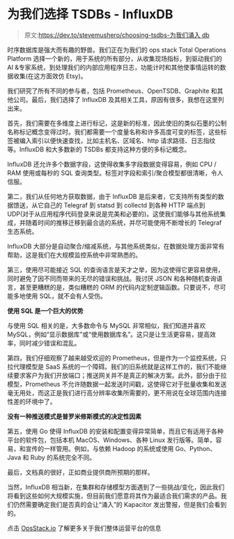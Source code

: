 # 为我们选择 TSDBs - InfluxDB

> 原文:[https://dev.to/stevemushero/choosing-tsdbs-为我们涌入 db](https://dev.to/stevemushero/choosing-tsdbs---influxdb-for-us)

时序数据库是强大而有趣的野兽。我们正在为我们的 ops stack Total Operations Platform 选择一个新的，用于系统的所有部分，从收集现场指标，到驱动我们的 AI &专家系统，到处理我们的内部应用程序日志，功能计时和其他使事情运转的数据收集(在这方面效仿 Etsy)。

我们研究了所有不同的参与者，包括 Prometheus、OpenTSDB、Graphite 和其他公司。最后，我们选择了 InfluxDB 及其相关工具，原因有很多，我想在这里列出来。

首先，我们需要在多维度上进行标记，这是新的标准，因此使旧的类似石墨的公制名称标记概念变得过时。我们都需要一个度量名称和许多高度可变的标签，这些标签被编入索引以便快速查找，比如主机名、区域名、http 请求路径、日志指纹等。InfluxDB 和大多数新的 TSDBs 都支持这种方便的多标记概念。

InfluxDB 还允许多个数据字段，这使得收集多字段数据变得容易，例如 CPU / RAM 使用或每秒的 SQL 查询类型。标签对字段和索引/聚合模型都很清晰，令人信服。

第二，我们从任何地方获取数据，由于 InfluxDB 是后来者，它支持所有类型的数据馈送，从它自己的 Telegraf 到 statsd 到 collectd 到各种 HTTP 端点到 UDP(对于从应用程序代码登录来说是完美和必要的)。这使我们能够与其他系统集成，并随着时间的推移迁移到最合适的系统，并尽可能使用不断增长的 Telegraf 生态系统。

InfluxDB 大部分是自动聚合/缩减系统，与其他系统类似，在数据处理方面非常有帮助，这是我们在大规模监控系统中非常熟悉的。

第三，使用尽可能接近 SQL 的查询语言是天才之举，因为这使得它更容易使用，同时避免了因不同而带来的无尽的错误和挑战。我讨厌 JSON 和各种随机查询语言，甚至更糟糕的是，类似糟糕的 ORM 的代码内定制逻辑函数。只要说不，尽可能多地使用 SQL，就不会有人受伤。

**使用 SQL 是一个巨大的优势**

与使用 SQL 相关的是，大多数命令与 MySQL 非常相似，我们知道并喜欢 MySQL，例如“显示数据库”或“使用数据库名”。这只是让生活更容易，提高效率，同时减少错误和混乱。

第四，我们仔细观察了越来越受欢迎的 Prometheus，但是作为一个监控系统，只拉代理模型是 SaaS 系统的一个障碍。我们的旧系统就是这样工作的，我们不能继续要求客户为我们开放端口；推送网关并不是真正的解决方案。此外，部分由于拉模型，Prometheus 不允许随数据一起发送时间戳，这使得它对于批量收集和发送毫无用处，而这正是我们进行高分辨率收集所需要的，更不用说在全球范围内连接性差的环境中了。

**没有一种推送模式是普罗米修斯模式的决定性因素**

第五，使用 Go 使得 InfluxDB 的安装和配置变得异常简单，而且它有适用于各种平台的软件包，包括本机 MacOS、Windows、各种 Linux 发行版等。简单，容易，和宣传的一样管用。例如，与依赖 Hadoop 的系统或使用 Go、Python、Java 和 Ruby 的系统完全不同。

最后，文档真的很好，正如商业提供商所预期的那样。

当然，InfluxDB 相当新，在集群和存储模型方面遇到了一些挑战/变化，因此我们将看到这些如何大规模实施，但目前我们愿意将其作为最适合我们需求的产品。我们仍然需要确定我们是否真的会让“涌入”的 Kapacitor 发出警报，但是我们会看到的。

点击 [OpsStack.io](https://www.OpsStack.io) 了解更多关于我们整体运营平台的信息